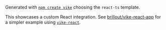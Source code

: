Generated with [`npm create vike`](https://vike.dev/new#without-vike-react-vue-solid) choosing the `react-ts` template.

This showcases a custom React integration. See [brillout/vike-react-app](https://github.com/brillout/vike-react-app) for a simpler example using [`vike-react`](https://vike.dev/vike-react).
